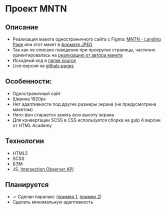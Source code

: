 # Проект MNTN
## Описание
* Реализация макета одностраничного сайта с Figma: [MNTN - Landing Page](https://www.figma.com/community/file/788675347108478517/mntn-landing-page) или этот макет в [формате JPEG](maket.jpg)
* Так как не описано поведение при прокрутке страницы, частично ориентировалась на [реализацию от автора макета](https://mntn.krystonschwarze.com)
* Исходный код в [папке source](source)
* Live-версия на [github-pages](https://nicae-dev.github.io/mntn)

## Особенности:
* Одностраничный сайт
* Ширина 1920px
* Нет адаптивности под другие размеры экрана (не предусмотрена макетом)
* Hero-фон старается занять всю высоту экрана
* Для конвертации SCSS в CSS используется сборка на gulp 4 версии от HTML Academy

## Технологии
* HTML5
* SCSS
* БЭМ
* JS, [Intersection Observer API](https://developer.mozilla.org/ru/docs/Web/API/Intersection_Observer_API)

## Планируется
* &check; Сделан паралакс ([пример 1](https://htmlacademy.ru/blog/css/parallax), [пример 2](https://github.com/KiaanCastillo/Pure-CSS-Multilayer-Parallax))
* Сделать минимальную адаптивность
